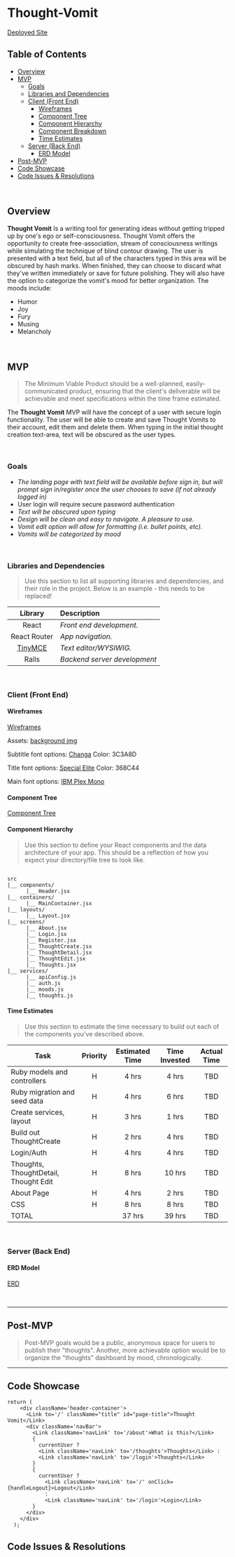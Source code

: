 # Thought-Vomit

[Deployed Site](https://thought-vomit.netlify.app/)

## Table of Contents

- [Overview](#overview)
- [MVP](#mvp)
  - [Goals](#goals)
  - [Libraries and Dependencies](#libraries-and-dependencies)
  - [Client (Front End)](#client-front-end)
    - [Wireframes](#wireframes)
    - [Component Tree](#component-tree)
    - [Component Hierarchy](#component-hierarchy)
    - [Component Breakdown](#component-breakdown)
    - [Time Estimates](#time-estimates)
  - [Server (Back End)](#server-back-end)
    - [ERD Model](#erd-model)
- [Post-MVP](#post-mvp)
- [Code Showcase](#code-showcase)
- [Code Issues & Resolutions](#code-issues--resolutions)

<br>

## Overview

**Thought Vomit** Is a writing tool for generating ideas without getting tripped up by one's ego or self-consciousness. Thought Vomit offers the opportunity to create free-association, stream of consciousness writings while simulating the technique of blind contour drawing. The user is presented with a text field, but all of the characters typed in this area will be obscured by hash marks. When finished, they can choose to discard what they've written immediately or save for future polishing. They will also have the option to categorize the vomit's mood for better organization. The moods include:

- Humor
- Joy
- Fury
- Musing
- Melancholy

<br>

## MVP

> The Minimum Viable Product should be a well-planned, easily-communicated product, ensuring that the client's deliverable will be achievable and meet specifications within the time frame estimated.

The **Thought Vomit** MVP will have the concept of a user with secure login functionality. The user will be able to create and save Thought Vomits to their account, edit them and delete them. When typing in the initial thought creation text-area, text will be obscured as the user types.

<br>

### Goals

- _The landing page with text field will be available before sign in, but will prompt sign in/register once the user chooses to save (if not already logged in)_
- User login will require secure password authentication
- _Text will be obscured upon typing_
- _Design will be clean and easy to navigate. A pleasure to use._
- _Vomit edit option will allow for formatting (i.e. bullet points, etc)._
- _Vomits will be categorized by mood_

<br>

### Libraries and Dependencies

> Use this section to list all supporting libraries and dependencies, and their role in the project. Below is an example - this needs to be replaced!

|                       Library                       | Description                  |
| :-------------------------------------------------: | :--------------------------- |
|                        React                        | _Front end development._     |
|                    React Router                     | _App navigation._            |
| [TinyMCE](https://github.com/tinymce/tinymce-react) | _Text editor/WYSIWIG._       |
|                        Rails                        | _Backend server development_ |

<br>

### Client (Front End)

#### Wireframes

[Wireframes](https://www.figma.com/file/4pM10gtRvHqdeOrSKZjohi/Thought-Vomit?node-id=0%3A1)

Assets:
[background img](https://images.unsplash.com/photo-1586076100131-32505c71d0d2?ixlib=rb-1.2.1&auto=format&fit=crop&w=634&q=80)

Subtitle font options:
[Changa](https://fonts.google.com/specimen/Changa?preview.text=Let%20it%20out&preview.text_type=custom)
Color: 3C3A8D

Title font options:
[Special Elite](https://fonts.google.com/specimen/Special+Elite)
Color: 368C44

Main font options:
[IBM Plex Mono](https://fonts.google.com/specimen/IBM+Plex+Mono)

#### Component Tree

[Component Tree](https://www.figma.com/file/lAM2LHVhqNTElgsL1Q5f0H/Thought-Vomit-Component-Tree?node-id=0%3A1)

#### Component Hierarchy

> Use this section to define your React components and the data architecture of your app. This should be a reflection of how you expect your directory/file tree to look like.

```structure

src
|__ components/
      |__ Header.jsx
|__ containers/
      |__ MainContainer.jsx
|__ layouts/
      |__ Layout.jsx
|__ screens/
      |__ About.jsx
      |__ Login.jsx
      |__ Register.jsx
      |__ ThoughtCreate.jsx
      |__ ThoughtDetail.jsx
      |__ ThoughtEdit.jsx
      |__ Thoughts.jsx
|__ services/
      |__ apiConfig.js
      |__ auth.js
      |__ moods.js
      |__ thoughts.js

```

#### Time Estimates

> Use this section to estimate the time necessary to build out each of the components you've described above.

| Task                                  | Priority | Estimated Time | Time Invested | Actual Time |
| ------------------------------------- | :------: | :------------: | :-----------: | :---------: |
| Ruby models and controllers           |    H     |     4 hrs      |     4 hrs     |     TBD     |
| Ruby migration and seed data          |    H     |     4 hrs      |     6 hrs     |     TBD     |
| Create services, layout               |    H     |     3 hrs      |     1 hrs     |     TBD     |
| Build out ThoughtCreate               |    H     |     2 hrs      |     4 hrs     |     TBD     |
| Login/Auth                            |    H     |     4 hrs      |     4 hrs     |     TBD     |
| Thoughts, ThoughtDetail, Thought Edit |    H     |     8 hrs      |    10 hrs     |     TBD     |
| About Page                            |    H     |     4 hrs      |     2 hrs     |     TBD     |
| CSS                                   |    H     |     8 hrs      |     8 hrs     |     TBD     |
| TOTAL                                 |          |     37 hrs     |    39 hrs     |     TBD     |

<br>

### Server (Back End)

#### ERD Model

[ERD](https://drive.google.com/file/d/1S506bp05vg0SCxrGtLBrwBqVYLWdbqRA/view?usp=sharing)

<br>

---

## Post-MVP

> Post-MVP goals would be a public, anonymous space for users to publish their "thoughts". Another, more achievable option would be to organize the "thoughts" dashboard by mood, chronologically.

---

## Code Showcase

```
return (
    <div className='header-container'>
      <Link to='/' className="title" id="page-title">Thought Vomit</Link>
      <div className='navBar'>
        <Link className='navLink' to='/about'>What is this?</Link>
        {
          currentUser ?
          <Link className='navLink' to='/thoughts'>Thoughts</Link> :
          <Link className='navLink' to='/login'>Thoughts</Link>
        }
        {
          currentUser ?
            <Link className='navLink' to='/' onClick={handleLogout}>Logout</Link>
            :
            <Link className='navLink' to='/login'>Login</Link>
        }
      </div>
    </div>
  );
```

## Code Issues & Resolutions
